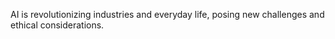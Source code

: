 AI is revolutionizing industries and everyday life, posing new challenges and ethical considerations.